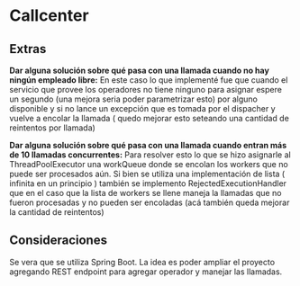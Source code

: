# Callcenter

## Extras 
**Dar alguna solución sobre qué pasa con una llamada cuando no
hay ningún empleado libre:** 
En este caso lo que implementé fue que cuando el servicio que provee los operadores
no tiene ninguno para asignar espere un segundo (una mejora seria poder parametrizar esto) 
por alguno disponible y si no lance un excepción que es tomada por el dispacher y vuelve a encolar 
la llamada ( quedo mejorar esto seteando una cantidad de reintentos por llamada)

**Dar alguna solución sobre qué pasa con una llamada cuando entran más de 10 llamadas concurrentes:** 
Para resolver esto lo que se hizo asignarle al ThreadPoolExecutor una workQueue donde se encolan los 
workers que no puede ser procesados aún. Si bien se utiliza una implementación de lista ( infinita en un principio )
también se implemento RejectedExecutionHandler que en el caso que la lista de workers se llene maneja la llamadas que no 
fueron procesadas y no pueden ser encoladas (acá también queda mejorar la cantidad de reintentos)

## Consideraciones
Se vera que se utiliza Spring Boot. La idea es poder ampliar el proyecto agregando REST endpoint
para agregar operador y manejar las llamadas.